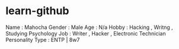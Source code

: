 # learn-github

Name : Mahocha
Gender : Male 
Age : N/a
Hobby : Hacking , Writng , Studying Psychology
Job : Writer , Hacker , Electronic Technician
Personality Type : ENTP | 8w7 

